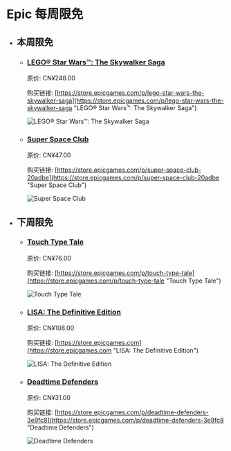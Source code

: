 # Epic 每周限免

- ## 本周限免


  - ### [LEGO® Star Wars™: The Skywalker Saga](https://store.epicgames.com/p/lego-star-wars-the-skywalker-saga "LEGO® Star Wars™: The Skywalker Saga")

    原价: CN¥248.00

    购买链接: [https://store.epicgames.com/p/lego-star-wars-the-skywalker-saga](https://store.epicgames.com/p/lego-star-wars-the-skywalker-saga "LEGO® Star Wars™: The Skywalker Saga")

    ![LEGO® Star Wars™: The Skywalker Saga](https://cdn1.epicgames.com/offer/9c59efaabb6a48f19b3485d5d9416032/EGS_LEGOStarWarsTheSkywalkerSaga_TTGames_S1_2560x1440-ae89e9c91aec1e461148f93f25b828ed)


  - ### [Super Space Club](https://store.epicgames.com/p/super-space-club-20adbe "Super Space Club")

    原价: CN¥47.00

    购买链接: [https://store.epicgames.com/p/super-space-club-20adbe](https://store.epicgames.com/p/super-space-club-20adbe "Super Space Club")

    ![Super Space Club](https://cdn1.epicgames.com/spt-assets/d23691af8c7d42729f66d929c8609676/super-space-club-t55ij.png)


- ## 下周限免


  - ### [Touch Type Tale](https://store.epicgames.com/p/touch-type-tale "Touch Type Tale")

    原价: CN¥76.00

    购买链接: [https://store.epicgames.com/p/touch-type-tale](https://store.epicgames.com/p/touch-type-tale "Touch Type Tale")

    ![Touch Type Tale](https://cdn1.epicgames.com/offer/7029f6353d7f468eb6940bbe6041474e/EGS_TouchTypeTale_PumpernickelStudio_S1_2560x1440-0d3402bfb34e9a73019de6569f6e66b6)


  - ### [LISA: The Definitive Edition](https://store.epicgames.com "LISA: The Definitive Edition")

    原价: CN¥108.00

    购买链接: [https://store.epicgames.com](https://store.epicgames.com "LISA: The Definitive Edition")

    ![LISA: The Definitive Edition](https://cdn1.epicgames.com/offer/ca3a9d16d131478c97fd56c138a6511a/EGS_LISATheDefinitiveEdition_DingalingProductions_Bundles_S1_2560x1440-55b66eb2046507e58eac435c21331bd5)


  - ### [Deadtime Defenders](https://store.epicgames.com/p/deadtime-defenders-3e9fc8 "Deadtime Defenders")

    原价: CN¥31.00

    购买链接: [https://store.epicgames.com/p/deadtime-defenders-3e9fc8](https://store.epicgames.com/p/deadtime-defenders-3e9fc8 "Deadtime Defenders")

    ![Deadtime Defenders](https://cdn1.epicgames.com/spt-assets/e2ab063cf7714c29ad3261312a24a264/deadtime-defenders-1r5me.png)


